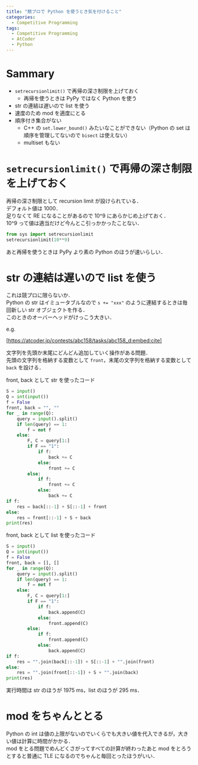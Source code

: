 ```yaml
---
title: "競プロで Python を使うとき気を付けること"
categories:
  - Competitive Programming
tags:
  - Competitive Programming
  - AtCoder
  - Python
---
```


# Sammary
- `setrecursionlimit()` で再帰の深さ制限を上げておく  
  - 再帰を使うときは PyPy ではなく Python を使う
- str の連結は遅いので list を使う
- 速度のため mod を適度にとる
- 順序付き集合がない
  - C++ の `set.lower_bound()` みたいなことができない（Python の set は順序を管理してないので `bisect` は使えない）
  - multiset もない

# `setrecursionlimit()` で再帰の深さ制限を上げておく

再帰の深さ制限として recursion limit が設けられている．  
デフォルト値は 1000．  
足りなくて RE になることがあるので 10^9 にあらかじめ上げておく．  
10^9 って値は適当だけど今んとこ引っかかったことない．  

```python
from sys import setrecursionlimit
setrecursionlimit(10**9)
```

あと再帰を使うときは PyPy より素の Python のほうが速いらしい．  


# str の連結は遅いので list を使う

これは競プロに限らないか．  
Python の str はイミュータブルなので `s += "xxx"` のように連結するときは毎回新しい str オブジェクトを作る．  
このときのオーバーヘッドがけっこう大きい．  

e.g.  

[https://atcoder.jp/contests/abc158/tasks/abc158_d:embed:cite]

文字列を先頭か末尾にどんどん追加していく操作がある問題．  
先頭の文字列を格納する変数として `front`，末尾の文字列を格納する変数として `back` を設ける．    

front, back として str を使ったコード

```python
S = input()
Q = int(input())
f = False
front, back = "", ""
for _ in range(Q):
    query = input().split()
    if len(query) == 1:
        f = not f
    else:
        F, C = query[1:]
        if F == "1":
            if f:
                back += C
            else:
                front += C
        else:
            if f:
                front += C
            else:
                back += C
if f:
    res = back[::-1] + S[::-1] + front
else:
    res = front[::-1] + S + back
print(res)
```

front, back として list を使ったコード

```python
S = input()
Q = int(input())
f = False
front, back = [], []
for _ in range(Q):
    query = input().split()
    if len(query) == 1:
        f = not f
    else:
        F, C = query[1:]
        if F == "1":
            if f:
                back.append(C)
            else:
                front.append(C)
        else:
            if f:
                front.append(C)
            else:
                back.append(C)
if f:
    res = "".join(back[::-1]) + S[::-1] + "".join(front)
else:
    res = "".join(front[::-1]) + S + "".join(back)
print(res)
```

実行時間は str のほうが 1975 ms，list のほうが 295 ms．  


# mod をちゃんととる

Python の int は値の上限がないのでいくらでも大きい値を代入できるが，大きい値は計算に時間がかかる．  
mod をとる問題でめんどくさがってすべての計算が終わったあと mod をとろうとすると普通に TLE になるのでちゃんと毎回とったほうがいい．  


